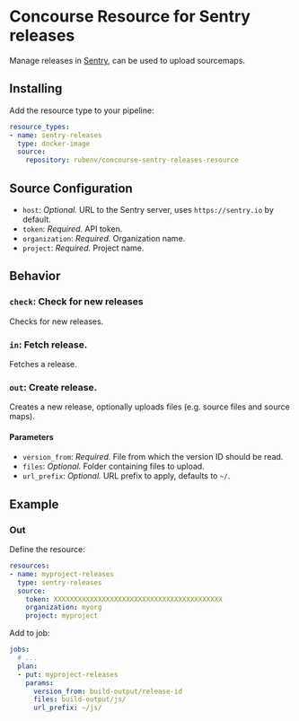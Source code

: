 # Concourse Resource for Sentry releases

Manage releases in [Sentry](https://sentry.io), can be used to upload sourcemaps.

## Installing

Add the resource type to your pipeline:

```yaml
resource_types:
- name: sentry-releases
  type: docker-image
  source:
    repository: rubenv/concourse-sentry-releases-resource
```

## Source Configuration

* `host`: *Optional.* URL to the Sentry server, uses `https://sentry.io` by default.
* `token`: *Required.* API token.
* `organization`: *Required.* Organization name.
* `project`: *Required.* Project name.

## Behavior

### `check`: Check for new releases

Checks for new releases.

### `in`: Fetch release.

Fetches a release.

### `out`: Create release.

Creates a new release, optionally uploads files (e.g. source files and source maps).

#### Parameters

* `version_from`: *Required.* File from which the version ID should be read.
* `files`: *Optional.* Folder containing files to upload.
* `url_prefix`: *Optional.* URL prefix to apply, defaults to `~/`.

## Example

### Out

Define the resource:

```yaml
resources:
- name: myproject-releases
  type: sentry-releases
  source:
    token: XXXXXXXXXXXXXXXXXXXXXXXXXXXXXXXXXXXXXXXXXX
    organization: myorg
    project: myproject
```

Add to job:

```yaml
jobs:
  # ...
  plan:
  - put: myproject-releases
    params:
      version_from: build-output/release-id
      files: build-output/js/
      url_prefix: ~/js/
```
